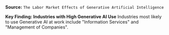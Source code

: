 **Source:** `The Labor Market Effects of Generative Artificial Intelligence`

**Key Finding: Industries with High Generative AI Use**
Industries most likely to use Generative AI at work include "Information Services" and "Management of Companies".
